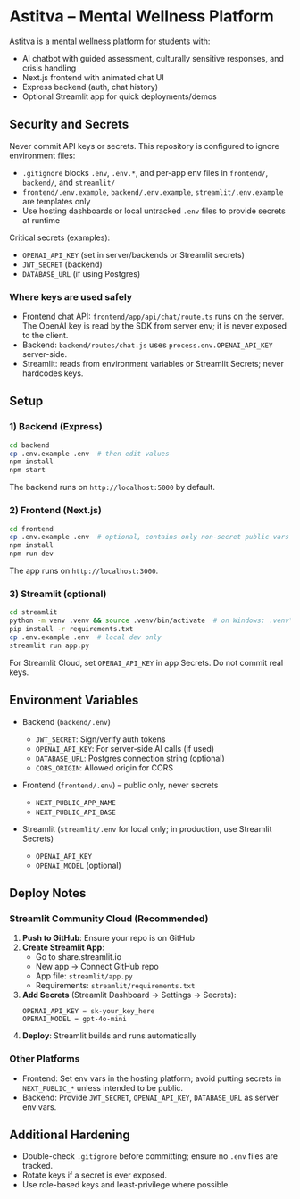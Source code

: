 # Astitva – Mental Wellness Platform

Astitva is a mental wellness platform for students with:
- AI chatbot with guided assessment, culturally sensitive responses, and crisis handling
- Next.js frontend with animated chat UI
- Express backend (auth, chat history)
- Optional Streamlit app for quick deployments/demos

## Security and Secrets

Never commit API keys or secrets. This repository is configured to ignore environment files:
- `.gitignore` blocks `.env`, `.env.*`, and per-app env files in `frontend/`, `backend/`, and `streamlit/`
- `frontend/.env.example`, `backend/.env.example`, `streamlit/.env.example` are templates only
- Use hosting dashboards or local untracked `.env` files to provide secrets at runtime

Critical secrets (examples):
- `OPENAI_API_KEY` (set in server/backends or Streamlit secrets)
- `JWT_SECRET` (backend)
- `DATABASE_URL` (if using Postgres)

### Where keys are used safely
- Frontend chat API: `frontend/app/api/chat/route.ts` runs on the server. The OpenAI key is read by the SDK from server env; it is never exposed to the client.
- Backend: `backend/routes/chat.js` uses `process.env.OPENAI_API_KEY` server-side.
- Streamlit: reads from environment variables or Streamlit Secrets; never hardcodes keys.

## Setup

### 1) Backend (Express)
```bash
cd backend
cp .env.example .env  # then edit values
npm install
npm start
```
The backend runs on `http://localhost:5000` by default.

### 2) Frontend (Next.js)
```bash
cd frontend
cp .env.example .env  # optional, contains only non-secret public vars
npm install
npm run dev
```
The app runs on `http://localhost:3000`.

### 3) Streamlit (optional)
```bash
cd streamlit
python -m venv .venv && source .venv/bin/activate  # on Windows: .venv\Scripts\activate
pip install -r requirements.txt
cp .env.example .env  # local dev only
streamlit run app.py
```
For Streamlit Cloud, set `OPENAI_API_KEY` in app Secrets. Do not commit real keys.

## Environment Variables

- Backend (`backend/.env`)
  - `JWT_SECRET`: Sign/verify auth tokens
  - `OPENAI_API_KEY`: For server-side AI calls (if used)
  - `DATABASE_URL`: Postgres connection string (optional)
  - `CORS_ORIGIN`: Allowed origin for CORS

- Frontend (`frontend/.env`) – public only, never secrets
  - `NEXT_PUBLIC_APP_NAME`
  - `NEXT_PUBLIC_API_BASE`

- Streamlit (`streamlit/.env` for local only; in production, use Streamlit Secrets)
  - `OPENAI_API_KEY`
  - `OPENAI_MODEL` (optional)

## Deploy Notes

### Streamlit Community Cloud (Recommended)
1. **Push to GitHub**: Ensure your repo is on GitHub
2. **Create Streamlit App**: 
   - Go to share.streamlit.io
   - New app → Connect GitHub repo
   - App file: `streamlit/app.py`
   - Requirements: `streamlit/requirements.txt`
3. **Add Secrets** (Streamlit Dashboard → Settings → Secrets):
   ```
   OPENAI_API_KEY = sk-your_key_here
   OPENAI_MODEL = gpt-4o-mini
   ```
4. **Deploy**: Streamlit builds and runs automatically

### Other Platforms
- Frontend: Set env vars in the hosting platform; avoid putting secrets in `NEXT_PUBLIC_*` unless intended to be public.
- Backend: Provide `JWT_SECRET`, `OPENAI_API_KEY`, `DATABASE_URL` as server env vars.

## Additional Hardening
- Double-check `.gitignore` before committing; ensure no `.env` files are tracked.
- Rotate keys if a secret is ever exposed.
- Use role-based keys and least-privilege where possible.

